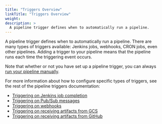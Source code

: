 ```yaml
---
title: "Triggers Overview"
linkTitle: "Triggers Overview"
weight: 
description: >
  A pipeline trigger defines when to automatically run a pipeline.
---
```



A pipeline trigger defines when to automatically run a pipeline. There are many
types of triggers available: Jenkins jobs, webhooks, CRON jobs, even other
pipelines. Adding a trigger to your pipeline means that the pipeline runs each
time the triggering event occurs.

Note that whether or not you have set up a pipeline trigger, you can always
[run your pipeline manually](/docs/v1/guides/user/pipeline/managing-pipelines#manually-run-a-pipeline).

For more information about how to configure
specific types of triggers, see the rest of the pipeline triggers
documentation:

<!-- TODO:add other links as they're added. -->
* [Triggering on Jenkins job completion](/docs/v1/guides/user/pipeline/triggers/jenkins/)
* [Triggering on Pub/Sub messages](/docs/v1/guides/user/pipeline/triggers/pubsub/)
* [Triggering on webhooks](/docs/v1/guides/user/pipeline/triggers/webhooks/)
* [Triggering on receiving artifacts from GCS](/docs/v1/guides/user/pipeline/triggers/gcs/)
* [Triggering on receiving artifacts from GitHub](/docs/v1/guides/user/pipeline/triggers/github/)
